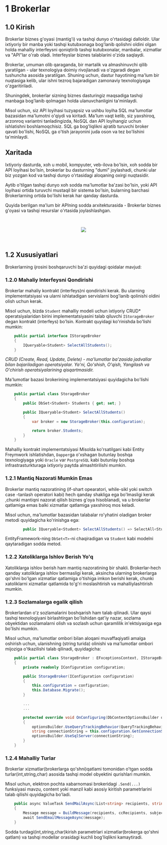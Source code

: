 # 1 Brokerlar

## 1.0 Kirish
Brokerlar biznes g'oyasi (mantig'i) va tashqi dunyo o'rtasidagi dalloldir. Ular ixtiyoriy bir manba yoki tashqi kutubxonaga bog'lanib qolishni oldini olgan holda mahalliy interfeysni qoniqtirib tashqi kutubxonalar, manbalar, xizmatlar va "API"lar o'rab oladi. Interfeyslar biznes talablarini o'zida saqlaydi. 

Brokerlar, umuman olib qaraganda, bir martalik va almashinuvchi qilib yaratilgan - ular texnologiya doimiy rivojlanadi va o'zgaradi degan tushuncha asosida yaratilgan. Shuning uchun, dastur hayotining ma'lum bir nuqtasiga kelib, ular ishni tezroq bajaradigan zamonaviy texnologiyaga o'zgaritiriladi.

Shuningdek, brokerlar sizning biznes dasturingiz maqsadiga tashqi manbaga bog'lanib qolmagan holda ulanuvchanligini ta'minlaydi. 

Misol uchun, siz API loyihasi tuzyapsiz va ushbu loyiha SQL ma'lumotlar bazasidan ma'lumotni o'qiydi va kiritadi. Ma'lum vaqt kelib, siz yaxshiroq, arzonroq variantni tanladingizda, NoSQL dan API loyihangiz uchun ishlatishni boshlamoqchisiz. SQL ga bog'liqlikni ajratib turuvchi broker qavati bo'lishi, NoSQL ga o'tish jarayonini juda oson va tez bo'lishini ta'minlaydi. 

## Xaritada 
Ixtiyoriy dasturda, xoh u mobil, kompyuter, veb-ilova bo'lsin, xoh sodda bir API loyihasi bo'lsin, brokerlar bu dasturning "dumi" joylashadi, chunki ular biz yozgan kod va tashqi dunyo o'rtasidagi aloqaning oxirgi nuqtasidir.

Aytib o'tilgan tashqi dunyo xoh sodda ma'lumotlar ba'zasi bo'lsin, yoki API loyihasi ortida turuvchi mustaqil bir sistema bo'lsin, bularning barchasi Brokerlarning ortida bo'lishi kerak har qanday dasturda. 

Quyida berilgan ma'lum bir APIning sodda arxitekturasida - Brokerlar biznes g'oyasi va tashqi resurslar o'rtasida joylashlashgan. 


<br />
    <p align=center>
        <img src="./Resurslar/Brokers.png" />
    </p>
<br />

## 1.2 Xususiyatlari
Brokerlarning ijrosini boshqaruvchi ba'zi quyidagi qoidalar mavjud: 

### 1.2.0 Mahaliy Interfeysni Qondirishi
Brokerlar mahaliy kontrakt (interfeys)ni qondirishi kerak. Bu ularning implementatsiyasi va ularni ishlatadigan servislarni bog'lanib qolinishi oldini olish uchun kerak. 

Misol uchun, bizda `Student` mahalliy modeli uchun ixtiyoriy CRUD* operatsiyalaridan birini implementatsiyasini talab qiluvchi `IStorageBroker` degan kontrakt (interfeys) bo'lsin. Kontrakt quyidagi ko'rinishda bo'lishi mumkin: 

```csharp
    public partial interface IStorageBroker
    {
        IQueryable<Student> SelectAllStudents();
    }
```

_CRUD (Create, Read, Update, Delete) - ma'lumotlar ba'zasida jadvallar bilan bajariladigan operatsiyalar. Ya'ni, Qo'shish, O'qish, Yangilash va O'chirish operatsiyalarining qisqartmasidir._


Ma'lumotlar bazasi brokerining implementatsiyasi quyidagicha bo'lishi mumkin:


```csharp
    public partial class StorageBroker
    {
        public DbSet<Student> Students { get; set; }

        public IQueryable<Student> SelectAllStudents()
        {
            var broker = new StorageBroker(this.configuration);

            return broker.Students;
        }
    }
```

Mahalliy kontrakt implementatsiyasi Misolda ko'rsatilgani kabi Entity Freymwork ishlatishdan, `Dapper`ga o'xshagan butunlay boshqa texnologiyaga yoki `Oracle` var `PostgreSQL` kabi butunlay boshqa infrastrasturkturaga ixtiyoriy paytda almashtirilishi mumkin.

### 1.2.1 Mantiq Nazorati Mumkin Emas
Brokerlar mantiq nazoratining (if-shart opearatori, while-sikl yoki switch case -tanlash operatori kabi) hech qanday shakliga ega bo'lmasligi kerak ,chunki mantiqni nazorat qilish biznes g'oya hisoblanadi, va u brokerlar qatlamiga emas balki xizmatlar qatlamiga yaxshiroq mos keladi.

Misol uchun, ma'lumotlar bazasidan talabalar ro'yhatini oladigan broker metodi quyidagicha ko'rinishga ega:

```csharp
        public IQueryable<Student> SelectAllStudents() => SelectAll<Student>();
```
EntityFramework-ning `DbSet<T>`-ni chaqiradigan va `Student` kabi modelni qaytaradigan sodda metod. 


### 1.2.2 Xatoliklarga Ishlov Berish Yo'q
Xatoliklarga ishlov berish ham mantiq nazoratining bir shakli. Brokerlar-hech qanday xatoliklarga ishlov bermasligi kerak, aksincha ularning brokerlarga qo'shni bo'lgan xizmatlar qatlamiga o'tishiga imkon berishi kerak, chunki xatoliklarni xizmatlar qatlamida to'g'ri moslashtirish va mahalliylashtirish mumkin.  


### 1.2.3 Sozlamalarga egalik qilish
Brokerlardan oʻz sozlamalarini boshqarish ham talab qilinadi. Ular qaysi tashqi texnologiyani birlashtirgan bo'lishidan qat'iy nazar, sozlama obyektidan sozlamalarni olish va sozlash uchun qaramlilik in'ektsiyasiga ega bo'lishi mumkin.

Misol uchun, ma'lumotlar ombori bilan aloqani muvaffaqiyatli amalga oshirish uchun, ulanishning (string turida) olinishi va ma'lumotlar ombori mijoziga o'tkazilishi talab qilinadi, quyidagicha:

```csharp
    public partial class StorageBroker : EFxceptionsContext, IStorageBroker
    {
        private readonly IConfiguration configuration;

        public StorageBroker(IConfiguration configuration)
        {
            this.configuration = configuration;
            this.Database.Migrate();
        }

        ...
        ...

        protected override void OnConfiguring(DbContextOptionsBuilder optionsBuilder)
        {
            optionsBuilder.UseQueryTrackingBehavior(QueryTrackingBehavior.NoTracking);
            string connectionString = this.configuration.GetConnectionString("DefaultConnection");
            optionsBuilder.UseSqlServer(connectionString);
        }
    }
```

### 1.2.4 Mahalliy Turlar
Brokerlar  xizmatlar(brokerlarga qo'shni)qatlami tomonidan o'tgan sodda turlar(int,string,char) asosida tashqi model obyektini qurishlari mumkin.

Misol uchun, elektron pochta xabarnomasi brokeridagi  `.Send(...)` funksiyasi  mavzu, content yoki manzil kabi asosiy kiritish parametrlarini talab qilishi quyidagicha bo'ladi.

```csharp
    public async ValueTask SendMailAsync(List<string> recipients, string subject, string content)
    {
        Message message = BuildMessage(recipients, ccRecipients, subject, content);
        await SendEmailMessageAsync(message);
    }
```

Sodda turdagi(int,string,char)kirish parametrlari xizmatlar(brokerga qo'shni qatlam) va tashqi modellar orasidagi kuchli bog'liqlikni kamaytiradi.